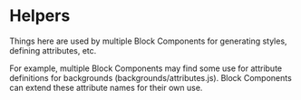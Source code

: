 # Helpers

Things here are used by multiple Block Components for generating styles,
defining attributes, etc.

For example, multiple Block Components may find some use for attribute
definitions for backgrounds (backgrounds/attributes.js). Block Components can
extend these attribute names for their own use.
